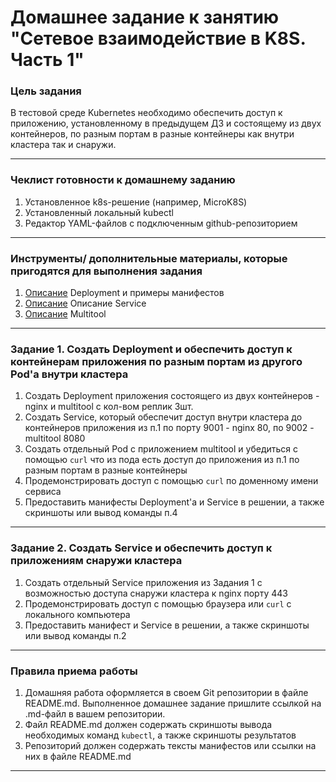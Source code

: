 # Домашнее задание к занятию "Сетевое взаимодействие в K8S. Часть 1"

### Цель задания

В тестовой среде Kubernetes необходимо обеспечить доступ к приложению, установленному в предыдущем ДЗ и состоящему из двух контейнеров, по разным портам в разные контейнеры как внутри кластера так и снаружи.

------

### Чеклист готовности к домашнему заданию

1. Установленное k8s-решение (например, MicroK8S)
2. Установленный локальный kubectl
3. Редактор YAML-файлов с подключенным github-репозиторием

------

### Инструменты/ дополнительные материалы, которые пригодятся для выполнения задания

1. [Описание](https://kubernetes.io/docs/concepts/workloads/controllers/deployment/) Deployment и примеры манифестов
2. [Описание](https://kubernetes.io/docs/concepts/services-networking/service/) Описание Service
3. [Описание](https://github.com/wbitt/Network-MultiTool) Multitool

------

### Задание 1. Создать Deployment и обеспечить доступ к контейнерам приложения по разным портам из другого Pod'а внутри кластера

1. Создать Deployment приложения состоящего из двух контейнеров - nginx и multitool с кол-вом реплик 3шт.
2. Создать Service, который обеспечит доступ внутри кластера до контейнеров приложения из п.1 по порту 9001 - nginx 80, по 9002 - multitool 8080
3. Создать отдельный Pod с приложением multitool и убедиться с помощью `curl` что из пода есть доступ до приложения из п.1 по разным портам в разные контейнеры
4. Продемонстрировать доступ с помощью `curl` по доменному имени сервиса
5. Предоставить манифесты Deployment'а и Service в решении, а также скриншоты или вывод команды п.4

------

### Задание 2. Создать Service и обеспечить доступ к приложениям снаружи кластера

1. Создать отдельный Service приложения из Задания 1 с возможностью доступа снаружи кластера к nginx порту 443
2. Продемонстрировать доступ с помощью браузера или `curl` с локального компьютера
3. Предоставить манифест и Service в решении, а также скриншоты или вывод команды п.2

------

### Правила приема работы

1. Домашняя работа оформляется в своем  Git репозитории в файле README.md. Выполненное домашнее задание пришлите ссылкой на .md-файл в вашем репозитории.
2. Файл README.md должен содержать скриншоты вывода необходимых команд `kubectl`, а также скриншоты результатов
3. Репозиторий должен содержать тексты манифестов или ссылки на них в файле README.md

------
